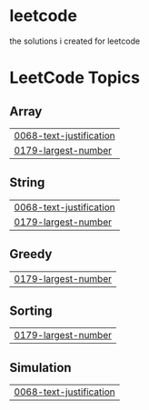 # leetcode
the solutions i created for leetcode

<!---LeetCode Topics Start-->
# LeetCode Topics
## Array
|  |
| ------- |
| [0068-text-justification](https://github.com/Dhanushpthampi/leetcode/tree/master/0068-text-justification) |
| [0179-largest-number](https://github.com/Dhanushpthampi/leetcode/tree/master/0179-largest-number) |
## String
|  |
| ------- |
| [0068-text-justification](https://github.com/Dhanushpthampi/leetcode/tree/master/0068-text-justification) |
| [0179-largest-number](https://github.com/Dhanushpthampi/leetcode/tree/master/0179-largest-number) |
## Greedy
|  |
| ------- |
| [0179-largest-number](https://github.com/Dhanushpthampi/leetcode/tree/master/0179-largest-number) |
## Sorting
|  |
| ------- |
| [0179-largest-number](https://github.com/Dhanushpthampi/leetcode/tree/master/0179-largest-number) |
## Simulation
|  |
| ------- |
| [0068-text-justification](https://github.com/Dhanushpthampi/leetcode/tree/master/0068-text-justification) |
<!---LeetCode Topics End-->